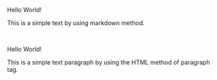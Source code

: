 <!--
    > TITLE
        >> Paragraph

    > PURPOSE
        >> Used to implement the paragraph-focused text.

    > THEORY
        >> Writing the plain text without any rules is used to write the paragraph. Alternatively, one can also use the HTML based paragraph tag method, but it is better to practice the more efficient techniques in order to save time and effort for the same goal.

        >> Always keep (type) your paragraph left aligned and avoid adding spaces or tabs in front of a paragraph to avoid any unexpected formatting errors.
-->

<!-- Using MD method (By directly writing any text without any rules in plain form) -->
Hello World!

This is a simple text by using markdown method.

<br>

 <!-- Using HTML method -->
 <p>Hello World!</p>
 <p>This is a simple text paragraph by using the HTML method of paragraph tag.</p>
